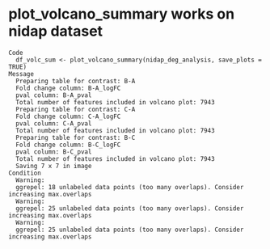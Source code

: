 # plot_volcano_summary works on nidap dataset

    Code
      df_volc_sum <- plot_volcano_summary(nidap_deg_analysis, save_plots = TRUE)
    Message
      Preparing table for contrast: B-A
      Fold change column: B-A_logFC
      pval column: B-A_pval
      Total number of features included in volcano plot: 7943
      Preparing table for contrast: C-A
      Fold change column: C-A_logFC
      pval column: C-A_pval
      Total number of features included in volcano plot: 7943
      Preparing table for contrast: B-C
      Fold change column: B-C_logFC
      pval column: B-C_pval
      Total number of features included in volcano plot: 7943
      Saving 7 x 7 in image
    Condition
      Warning:
      ggrepel: 18 unlabeled data points (too many overlaps). Consider increasing max.overlaps
      Warning:
      ggrepel: 25 unlabeled data points (too many overlaps). Consider increasing max.overlaps
      Warning:
      ggrepel: 25 unlabeled data points (too many overlaps). Consider increasing max.overlaps

